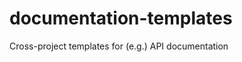 documentation-templates
=======================

Cross-project templates for (e.g.) API documentation
